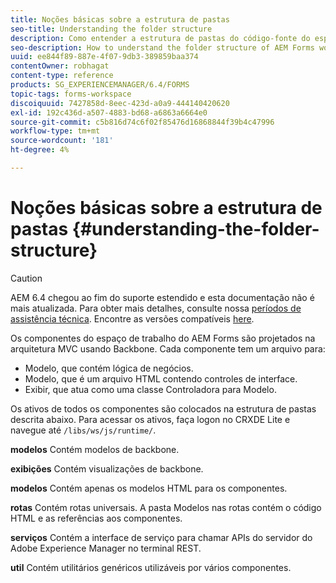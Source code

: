 ```yaml
---
title: Noções básicas sobre a estrutura de pastas
seo-title: Understanding the folder structure
description: Como entender a estrutura de pastas do código-fonte do espaço de trabalho do AEM Forms para personalizar.
seo-description: How to understand the folder structure of AEM Forms workspace source code to customize.
uuid: ee844f89-887e-4f07-9db3-389859baa374
contentOwner: robhagat
content-type: reference
products: SG_EXPERIENCEMANAGER/6.4/FORMS
topic-tags: forms-workspace
discoiquuid: 7427858d-8eec-423d-a0a9-444140420620
exl-id: 192c436d-a507-4883-bd68-a6863a6664e0
source-git-commit: c5b816d74c6f02f85476d16868844f39b4c47996
workflow-type: tm+mt
source-wordcount: '181'
ht-degree: 4%

---
```


# Noções básicas sobre a estrutura de pastas {#understanding-the-folder-structure}

>[!CAUTION]
>
>AEM 6.4 chegou ao fim do suporte estendido e esta documentação não é mais atualizada. Para obter mais detalhes, consulte nossa [períodos de assistência técnica](https://helpx.adobe.com/br/support/programs/eol-matrix.html). Encontre as versões compatíveis [here](https://experienceleague.adobe.com/docs/).

Os componentes do espaço de trabalho do AEM Forms são projetados na arquitetura MVC usando Backbone. Cada componente tem um arquivo para:

* Modelo, que contém lógica de negócios.
* Modelo, que é um arquivo HTML contendo controles de interface.
* Exibir, que atua como uma classe Controladora para Modelo.

Os ativos de todos os componentes são colocados na estrutura de pastas descrita abaixo. Para acessar os ativos, faça logon no CRXDE Lite e navegue até `/libs/ws/js/runtime/`.

**modelos** Contém modelos de backbone.

**exibições** Contém visualizações de backbone.

**modelos** Contém apenas os modelos HTML para os componentes.

**rotas** Contém rotas universais. A pasta Modelos nas rotas contém o código HTML e as referências aos componentes.

**serviços** Contém a interface de serviço para chamar APIs do servidor do Adobe Experience Manager no terminal REST.

**util** Contém utilitários genéricos utilizáveis por vários componentes.
